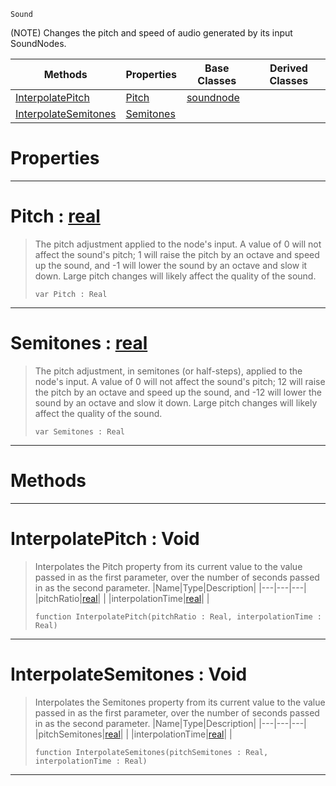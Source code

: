  `Sound`

(NOTE) Changes the pitch and speed of audio generated by its input SoundNodes.

|Methods|Properties|Base Classes|Derived Classes|
|---|---|---|---|
|[ InterpolatePitch](https://github.com/ArendDanielek/ZeroDocsTest/blob/master/code_reference/class_reference/pitchnode.markdown#interpolatepitch-void)|[ Pitch](https://github.com/ArendDanielek/ZeroDocsTest/blob/master/code_reference/class_reference/pitchnode.markdown#pitch-zero-engine-docume)|[soundnode](https://github.com/ArendDanielek/ZeroDocsTest/blob/master/code_reference/class_reference/soundnode.markdown)| |
|[ InterpolateSemitones](https://github.com/ArendDanielek/ZeroDocsTest/blob/master/code_reference/class_reference/pitchnode.markdown#interpolatesemitones-voi)|[ Semitones](https://github.com/ArendDanielek/ZeroDocsTest/blob/master/code_reference/class_reference/pitchnode.markdown#semitones-zero-engine-do)| | |


 #  Properties


---  
 #  Pitch : [real](https://github.com/ArendDanielek/ZeroDocsTest/blob/master/code_reference/zilch_base_types/real.markdown)

> The pitch adjustment applied to the node's input. A value of 0 will not affect the sound's pitch; 1 will raise the pitch by an octave and speed up the sound, and -1 will lower the sound by an octave and slow it down. Large pitch changes will likely affect the quality of the sound.
> ``` lang=cpp, name=Zilch
> var Pitch : Real


---  
 #  Semitones : [real](https://github.com/ArendDanielek/ZeroDocsTest/blob/master/code_reference/zilch_base_types/real.markdown)

> The pitch adjustment, in semitones (or half-steps), applied to the node's input. A value of 0 will not affect the sound's pitch; 12 will raise the pitch by an octave and speed up the sound, and -12 will lower the sound by an octave and slow it down. Large pitch changes will likely affect the quality of the sound.
> ``` lang=cpp, name=Zilch
> var Semitones : Real


---  
 #  Methods


---  
 #  InterpolatePitch : Void

> Interpolates the Pitch property from its current value to the value passed in as the first parameter, over the number of seconds passed in as the second parameter.
> |Name|Type|Description|
> |---|---|---|
> |pitchRatio|[real](https://github.com/ArendDanielek/ZeroDocsTest/blob/master/code_reference/zilch_base_types/real.markdown)| |
> |interpolationTime|[real](https://github.com/ArendDanielek/ZeroDocsTest/blob/master/code_reference/zilch_base_types/real.markdown)| |
> ``` lang=cpp, name=Zilch
> function InterpolatePitch(pitchRatio : Real, interpolationTime : Real)
> ``` 


---  
 #  InterpolateSemitones : Void

> Interpolates the Semitones property from its current value to the value passed in as the first parameter, over the number of seconds passed in as the second parameter.
> |Name|Type|Description|
> |---|---|---|
> |pitchSemitones|[real](https://github.com/ArendDanielek/ZeroDocsTest/blob/master/code_reference/zilch_base_types/real.markdown)| |
> |interpolationTime|[real](https://github.com/ArendDanielek/ZeroDocsTest/blob/master/code_reference/zilch_base_types/real.markdown)| |
> ``` lang=cpp, name=Zilch
> function InterpolateSemitones(pitchSemitones : Real, interpolationTime : Real)
> ``` 


---  
 
  
  
  
  
  
  
  

 